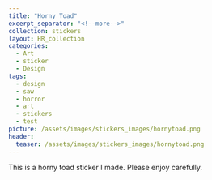```yaml
---
title: "Horny Toad"
excerpt_separator: "<!--more-->"
collection: stickers
layout: HR_collection
categories:
  - Art
  - sticker
  - Design
tags:
  - design
  - saw
  - horror
  - art
  - stickers
  - test
picture: /assets/images/stickers_images/hornytoad.png
header:
  teaser: /assets/images/stickers_images/hornytoad.png
---
```

This is a horny toad sticker I made. Please enjoy carefully.  

